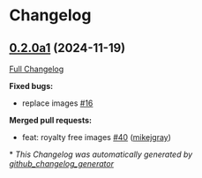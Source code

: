 # Changelog

## [0.2.0a1](https://github.com/OpenVoiceOS/ovos-skill-laugh/tree/0.2.0a1) (2024-11-19)

[Full Changelog](https://github.com/OpenVoiceOS/ovos-skill-laugh/compare/0.1.1...0.2.0a1)

**Fixed bugs:**

- replace images [\#16](https://github.com/OpenVoiceOS/ovos-skill-laugh/issues/16)

**Merged pull requests:**

- feat: royalty free images [\#40](https://github.com/OpenVoiceOS/ovos-skill-laugh/pull/40) ([mikejgray](https://github.com/mikejgray))



\* *This Changelog was automatically generated by [github_changelog_generator](https://github.com/github-changelog-generator/github-changelog-generator)*
